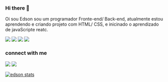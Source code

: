 ### Hi there 👋

  Oi sou Edson sou um programador Fronte-end/ Back-end, atualmente estou aprendendo e criando projeto com HTML/ CSS, e inicinado o aprendizado de javaScripte reatc.
  
<img src="https://img.shields.io/badge/HTML5-E34F26?style=for-the-badge&logo=html5&logoColor=white"/>
<img src="https://img.shields.io/badge/CSS3-1572B6?style=for-the-badge&logo=css3&logoColor=white"/>
<img src="https://img.shields.io/badge/JavaScript-F7DF1E?style=for-the-badge&logo=javascript&logoColor=black"/>
<img src="https://img.shields.io/badge/React-20232A?style=for-the-badge&logo=react&logoColor=61DAFB"/>
<h3>connect with me</h3>
<a href="linkedin.com/in/edsonsi-rodrigues"><img src="https://img.shields.io/badge/GitHub-100000?style=for-the-badge&logo=github&logoColor=white"/></a>
<img src="https://img.shields.io/badge/LinkedIn-0077B5?style=for-the-badge&logo=linkedin&logoColor=white"/><a></a>

[![edson stats](https://github-readme-stats.vercel.app/api?username=edsonsi26)](https://github.com/anuraghazra/github-readme-stats)

